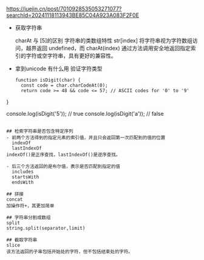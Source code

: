 https://juejin.cn/post/7010928535053271077?searchId=20241118113943BE85C04A923A083F2F0E

- 获取字符串

  charAt 与 [5]的区别
  字符串的类数组特性
  str[index] 将字符串视为字符数组访问，越界返回 undefined，而 charAt(index) 通过方法调用安全地返回指定索引的字符或空字符串，具有更好的兼容性。

- 拿到unicode 有什么用
   验证字符类型

  ```
  function isDigit(char) {
    const code = char.charCodeAt(0);
    return code >= 48 && code <= 57; // ASCII codes for '0' to '9'
}

console.log(isDigit('5')); // true
console.log(isDigit('a')); // false
  ```

## 检索字符串是否包含特定序列
  - 前两个方法得到的指定元素的索引值，并且只会返回第一次匹配到的值的位置
    indexOf
    lastIndexOf 
  indexOf()是正序查找，lastIndexOf()是逆序查找。

  - 后三个方法返回的是布尔值，表示是否匹配到指定的值
    includes 
    startsWith
    endsWith

## 拼接
  concat
  加操作符+，其更加简单

## 字符串分割成数组
  split
  string.split(separator,limit)

## 截取字符串
  slice 
  该方法返回的子串包括开始处的字符，但不包括结束处的字符。

